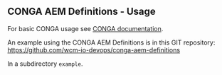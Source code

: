 ## CONGA AEM Definitions - Usage

For basic CONGA usage see [CONGA documentation][conga-usage].

An example using the CONGA AEM Definitions is in this GIT repository:<br/>
https://github.com/wcm-io-devops/conga-aem-definitions

In a subdirectory `example`.


[conga-usage]: http://devops.wcm.io/conga/usage.html
